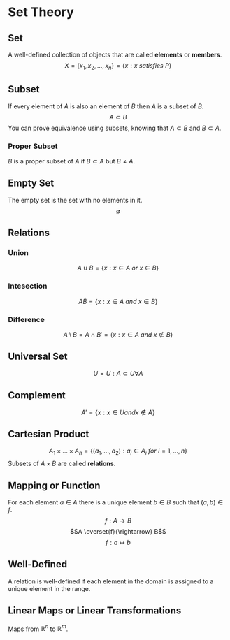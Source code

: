 # Set Theory
## Set
A well-defined collection of objects that are called **elements** or **members**.
$$X = \{x_{1}, x_{2}, ... ,x_{n}\} = \{x:x \: satisfies \: P\}$$
## Subset
If every element of $A$ is also an element of $B$ then $A$ is a subset of $B$.
$$A \subset B$$
You can prove equivalence using subsets, knowing that $A \subset B$ and $B \subset A$.
### Proper Subset
$B$ is a proper subset of $A$ if $B \subset A$ but $B \neq A$.
## Empty Set
The empty set is the set with no elements in it.
$$\emptyset$$
## Relations
### Union
$$A \cup B = \{x:x\in A \: or \: x \in B\}$$
### Intesection
$$A \hat B = \{x:x \in A \: and \: x \in B\}$$
### Difference
$$A \setminus B = A \cap B' = \{x:x\in A \: and \: x \notin B\}$$
## Universal Set
$$U = {U:A \subset U \forall A}$$
## Complement
$$A' = \{x:x\in U and x \notin A\}$$

## Cartesian Product
$$A_{1}\times ... \times A_{n}= \{(a_{1}, ..., a_{2}): a_{i}\in A_{i} \: for \: i = 1, ... , n\}$$
Subsets of $A \times B$ are called **relations**.

## Mapping or Function
For each element $a \in A$ there is a unique element $b \in B$ such that $(a,b) \in f$.
$$f: A \rightarrow B$$
$$A \overset{f}{\rightarrow} B$$
$$ f: a \mapsto b$$

## Well-Defined
A relation is well-defined if each element in the domain is assigned to a unique element in the range.

## Linear Maps or Linear Transformations
Maps from $\mathbb{R}^{n}$ to $\mathbb{R}^{m}$.
